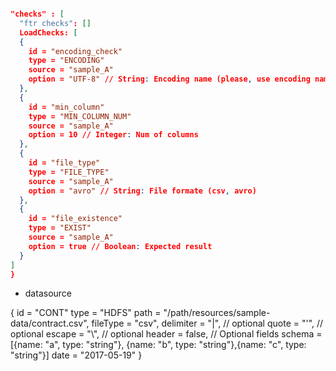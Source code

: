 ```json

"checks" : [
  "ftr checks": []
  LoadChecks: [
  {
    id = "encoding_check"
    type = "ENCODING"
    source = "sample_A"
    option = "UTF-8" // String: Encoding name (please, use encoding names defined in Spark)
  },
  {
    id = "min_column"
    type = "MIN_COLUMN_NUM"
    source = "sample_A"
    option = 10 // Integer: Num of columns
  },
  {
    id = "file_type"
    type = "FILE_TYPE"
    source = "sample_A"
    option = "avro" // String: File formate (csv, avro)
  },
  {
    id = "file_existence"
    type = "EXIST"
    source = "sample_A"
    option = true // Boolean: Expected result
  }
]
}
```
- datasource

{
    id = "CONT"
    type = "HDFS"
    path = "/path/resources/sample-data/contract.csv",
    fileType = "csv",
    delimiter = "|", // optional
    quote = "'", // optional
    escape = "\\", // optional
    header = false,
    // Optional fields
    schema = [{name: "a", type: "string"}, {name: "b", type: "string"},{name: "c", type: "string"}]
    date = "2017-05-19" 
}




